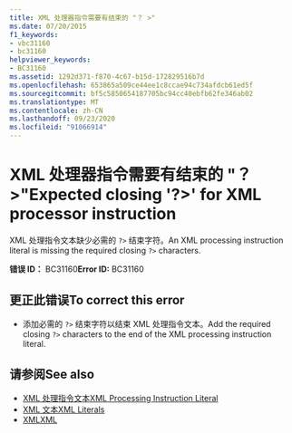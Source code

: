 ```yaml
---
title: XML 处理器指令需要有结束的 "？ >"
ms.date: 07/20/2015
f1_keywords:
- vbc31160
- bc31160
helpviewer_keywords:
- BC31160
ms.assetid: 1292d371-f870-4c67-b15d-172829516b7d
ms.openlocfilehash: 653865a509ce44ee1c8ccae94c734afdcb61ed5f
ms.sourcegitcommit: bf5c5850654187705bc94cc40ebfb62fe346ab02
ms.translationtype: MT
ms.contentlocale: zh-CN
ms.lasthandoff: 09/23/2020
ms.locfileid: "91066914"
---
```

# <a name="expected-closing--for-xml-processor-instruction"></a><span data-ttu-id="774a6-102">XML 处理器指令需要有结束的 "？ >"</span><span class="sxs-lookup"><span data-stu-id="774a6-102">Expected closing '?>' for XML processor instruction</span></span>

<span data-ttu-id="774a6-103">XML 处理指令文本缺少必需的 `?>` 结束字符。</span><span class="sxs-lookup"><span data-stu-id="774a6-103">An XML processing instruction literal is missing the required closing `?>` characters.</span></span>  
  
 <span data-ttu-id="774a6-104">**错误 ID：** BC31160</span><span class="sxs-lookup"><span data-stu-id="774a6-104">**Error ID:** BC31160</span></span>  
  
## <a name="to-correct-this-error"></a><span data-ttu-id="774a6-105">更正此错误</span><span class="sxs-lookup"><span data-stu-id="774a6-105">To correct this error</span></span>  
  
- <span data-ttu-id="774a6-106">添加必需的 `?>` 结束字符以结束 XML 处理指令文本。</span><span class="sxs-lookup"><span data-stu-id="774a6-106">Add the required closing `?>` characters to the end of the XML processing instruction literal.</span></span>  
  
## <a name="see-also"></a><span data-ttu-id="774a6-107">请参阅</span><span class="sxs-lookup"><span data-stu-id="774a6-107">See also</span></span>

- [<span data-ttu-id="774a6-108">XML 处理指令文本</span><span class="sxs-lookup"><span data-stu-id="774a6-108">XML Processing Instruction Literal</span></span>](../language-reference/xml-literals/xml-processing-instruction-literal.md)
- [<span data-ttu-id="774a6-109">XML 文本</span><span class="sxs-lookup"><span data-stu-id="774a6-109">XML Literals</span></span>](../language-reference/xml-literals/index.md)
- [<span data-ttu-id="774a6-110">XML</span><span class="sxs-lookup"><span data-stu-id="774a6-110">XML</span></span>](../programming-guide/language-features/xml/index.md)
